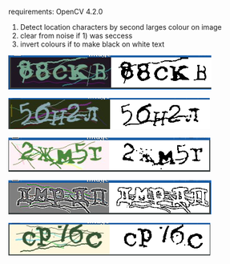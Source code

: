 requirements: OpenCV 4.2.0

1) Detect location characters by second larges colour on image
2) clear from noise if 1) was seccess
3) invert colours if to make black on white text

![This is an image](https://github.com/Anoncheg1/captcha-image-to-grayscale/blob/master/2022-12-09_19-23.png)

![This is an image](https://github.com/Anoncheg1/captcha-image-to-grayscale/blob/master/2022-12-09_19-23_1.png)

![This is an image](https://github.com/Anoncheg1/captcha-image-to-grayscale/blob/master/2022-12-09_19-23_2.png)

![This is an image](https://github.com/Anoncheg1/captcha-image-to-grayscale/blob/master/2022-12-09_19-50.png)

![This is an image](https://github.com/Anoncheg1/captcha-image-to-grayscale/blob/master/2022-12-09_19-50_1.png)